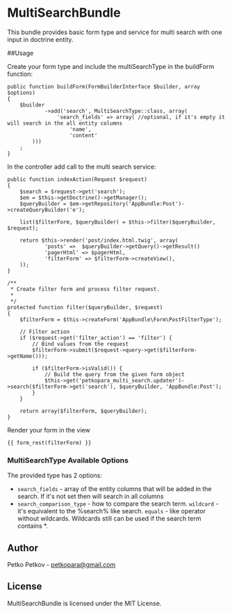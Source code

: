 # MultiSearchBundle

This bundle provides basic form type and service for multi search with one input in doctrine entity. 

##Usage

Create your form type and include the multiSearchType in the buildForm function: 

    public function buildForm(FormBuilderInterface $builder, array $options)
    {
        $builder
                ->add('search', MultiSearchType::class, array(
                    'search_fields' => array( //optional, if it's empty it will search in the all entity columns
                        'name',
                        'content'
            )))
        ;
    }

In the controller add call to the multi search service: 

    public function indexAction(Request $request)
    {
        $search = $request->get('search');
        $em = $this->getDoctrine()->getManager();
        $queryBuilder = $em->getRepository('AppBundle:Post')->createQueryBuilder('e');

        list($filterForm, $queryBuilder) = $this->filter($queryBuilder, $request);

        return $this->render('post/index.html.twig', array(
                'posts' =>  $queryBuilder->getQuery()->getResult()
                'pagerHtml' => $pagerHtml,
                'filterForm' => $filterForm->createView(),
        ));
    }

    /**
     * Create filter form and process filter request.
     *
     */
    protected function filter($queryBuilder, $request)
    {
        $filterForm = $this->createForm('AppBundle\Form\PostFilterType');

        // Filter action
        if ($request->get('filter_action') == 'filter') {
            // Bind values from the request
            $filterForm->submit($request->query->get($filterForm->getName()));

            if ($filterForm->isValid()) {
                // Build the query from the given form object
                $this->get('petkopara_multi_search.updater')->search($filterForm->get('search'), $queryBuilder, 'AppBundle:Post');
            }
        } 

        return array($filterForm, $queryBuilder);
    }

Render your form in the view 

    {{ form_rest(filterForm) }}

### MultiSearchType Available Options

The provided type has 2 options:

* `search_fields` - array of the entity columns that will be added in the search. If it's not set then will search in all columns
* `search_comparison_type` - how to compare the search term. `wildcard` - it's equivalent to the %search% like search. `equals` - like operator without wildcards. Wildcards still can be used if the search term contains *. 

## Author

Petko Petkov - petkopara@gmail.com


## License

MultiSearchBundle is licensed under the MIT License.



